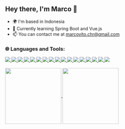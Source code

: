 ## Hey there, I'm Marco 👋

- 🌍 I'm based in Indonesia
- 🧠 Currently learning Spring Boot and Vue.js
- 📫 You can contact me at marcovito.chr@gmail.com
<!--
**MarcoVitoC/MarcoVitoC** is a ✨ _special_ ✨ repository because its `README.md` (this file) appears on your GitHub profile.

Here are some ideas to get you started:

- 🔭 I’m currently working on ...
- 🌱 I’m currently learning ...
- 👯 I’m looking to collaborate on ...
- 🤔 I’m looking for help with ...
- 💬 Ask me about ...
- 📫 How to reach me: ...
- 😄 Pronouns: ...
- ⚡ Fun fact: ...
-->
<h3>🌐 Languages and Tools:</h3>
<div display="flex">
  <a href="https://www.cprogramming.com/" target="_blank">
    <img src="https://skillicons.dev/icons?i=c"/>
  </a>
  <a href="https://en.cppreference.com/w/" target="_blank">
    <img src="https://skillicons.dev/icons?i=cpp"/>
  </a>
  <a href="https://developer.mozilla.org/en-US/docs/Web/HTML" target="_blank">
    <img src="https://skillicons.dev/icons?i=html"/>
  </a>
  <a href="https://developer.mozilla.org/en-US/docs/Web/CSS" target="_blank">
    <img src="https://skillicons.dev/icons?i=css"/>
  </a>
  <a href="https://getbootstrap.com/" target="_blank">
    <img src="https://skillicons.dev/icons?i=bootstrap"/>
  </a>
    <a href="https://tailwindcss.com/" target="_blank">
    <img src="https://skillicons.dev/icons?i=tailwind&theme=light"/>
  </a>
  <a href="https://developer.mozilla.org/en-US/docs/Web/JavaScript" target="_blank">
    <img src="https://skillicons.dev/icons?i=js"/>
  </a>
    <a href="https://vuejs.org/" target="_blank">
    <img src="https://skillicons.dev/icons?i=vue&theme=light"/>
  </a>
  <a href="https://docs.oracle.com/en/java/" target="_blank">
    <img src="https://skillicons.dev/icons?i=java&theme=light"/>
  </a>
  <a href="https://spring.io/" target="_blank">
    <img src="https://skillicons.dev/icons?i=spring&theme=light"/>
  </a>
  <a href="https://www.php.net/docs.php" target="_blank">
    <img src="https://skillicons.dev/icons?i=php&theme=light"/>
  </a>
  <a href="https://laravel.com/" target="_blank">
    <img src="https://skillicons.dev/icons?i=laravel&theme=light"/>
  </a>
  <a href="https://dev.mysql.com/doc/" target="_blank">
    <img src="https://skillicons.dev/icons?i=mysql&theme=light"/>
  </a>
    <a href="https://www.postgresql.org/" target="_blank">
    <img src="https://skillicons.dev/icons?i=postgres&theme=light"/>
  </a>
  <a href="https://git-scm.com/" target="_blank">
    <img src="https://skillicons.dev/icons?i=git"/>
  </a>
  <a href="https://code.visualstudio.com/Docs" target="_blank">
    <img src="https://skillicons.dev/icons?i=vscode&theme=light"/>
  </a>
  <a href="https://postman.com/" target="_blank">
    <img src="https://skillicons.dev/icons?i=postman"/>
  </a>
</div>
<br>

<a href="https://github.com/MarcoVitoC">
  <img align="center" height="180px" src="https://github-readme-stats.vercel.app/api?username=MarcoVitoC&show_icons=true&theme=algolia" />
  <img align="center" height="180px" src="https://github-readme-stats.vercel.app/api/top-langs/?username=MarcoVitoC&layout=compact&theme=algolia" />
</a>
